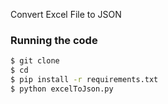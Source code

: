 Convert Excel File to JSON

### Running the code

```bash
$ git clone 
$ cd 
$ pip install -r requirements.txt
$ python excelToJson.py
```